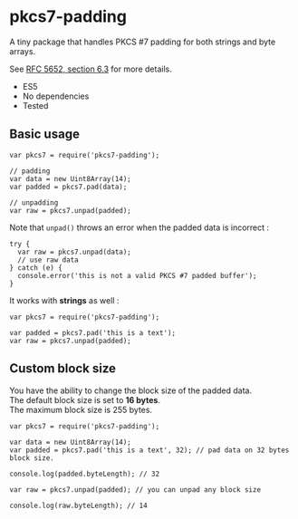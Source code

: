 # pkcs7-padding

A tiny package that handles PKCS #7 padding for both strings and byte arrays.

See [RFC 5652, section 6.3](https://tools.ietf.org/html/rfc5652#section-6.3) for more details.

 * ES5
 * No dependencies
 * Tested

## Basic usage

```
var pkcs7 = require('pkcs7-padding');

// padding
var data = new Uint8Array(14);
var padded = pkcs7.pad(data);

// unpadding
var raw = pkcs7.unpad(padded);
```

Note that `unpad()` throws an error when the padded data is incorrect :

```
try {
  var raw = pkcs7.unpad(data);
  // use raw data
} catch (e) {
  console.error('this is not a valid PKCS #7 padded buffer');
}
```

It works with **strings** as well :

```
var pkcs7 = require('pkcs7-padding');

var padded = pkcs7.pad('this is a text');
var raw = pkcs7.unpad(padded);
```

## Custom block size

You have the ability to change the block size of the padded data.<br>
The default block size is set to **16 bytes**.<br>
The maximum block size is 255 bytes.

```
var pkcs7 = require('pkcs7-padding');

var data = new Uint8Array(14);
var padded = pkcs7.pad('this is a text', 32); // pad data on 32 bytes block size.

console.log(padded.byteLength); // 32

var raw = pkcs7.unpad(padded); // you can unpad any block size

console.log(raw.byteLength); // 14
```
